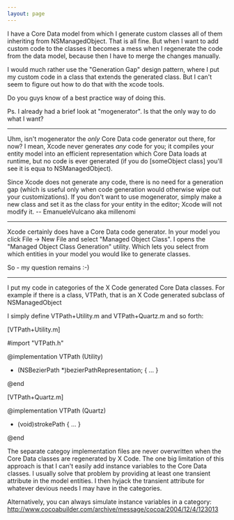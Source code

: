 ```yaml
---
layout: page
---
```




I have a Core Data model from which I generate custom classes all of them inheriting from NSManagedObject. That is all fine. But when I want to add custom code to the classes it becomes a mess when I regenerate the code from the data model, because then I have to merge the changes manually.

I would much rather use the "Generation Gap" design pattern, where I put my custom code in a class that extends the generated class. But I can't seem to figure out how to do that with the xcode tools. 

Do you guys know of a best practice way of doing this.

Ps. I already had a brief look at "mogenerator". Is that the only way to do what I want?

----

Uhm, isn't mogenerator the *only* Core Data code generator out there, for now? I mean, Xcode never generates *any* code for you; it compiles your entity model into an efficient representation which Core Data loads at runtime, but no code is ever generated (if you do [someObject class] you'll see it is equa to NSManagedObject).

Since Xcode does not generate any code, there is no need for a generation gap (which is useful only when code generation would otherwise wipe out your customizations). If you don't want to use mogenerator, simply make a new class and set it as the class for your entity in the editor; Xcode will not modify it. -- EmanueleVulcano aka millenomi

----
Xcode certainly does have a Core Data code generator. In your model you click File -> New File and select "Managed Object Class". I opens the "Managed Object Class Generation" utility. Which lets you select from which entities in your model you would like to generate classes.

So - my question remains :-)

----
I put my code in categories of the X Code generated Core Data classes.  For example if there is a class, VTPath, that is an X Code generated subclass of NSManagedObject

I simply define VTPath+Utility.m  and VTPath+Quartz.m and so forth:

[VTPath+Utility.m]
    
#import "VTPath.h"

@implementation VTPath (Utility)

- (NSBezierPath *)bezierPathRepresentation;
{
   ...
}

@end


[VTPath+Quartz.m]
    
@implementation VTPath (Quartz)

- (void)strokePath
{
   ...
}

@end


The separate categoy implementation files are never overwritten when the Core Data classes are regenerated by X Code.
The one big limitation of this approach is that I can't easily add instance variables to the Core Data classes.  I usually solve that problem by providing at least one transient attribute in the model entities.  I then hyjack the transient attribute for whatever devious needs I may have in the categories.

Alternatively, you can always simulate instance variables in a category: <http://www.cocoabuilder.com/archive/message/cocoa/2004/12/4/123013>

